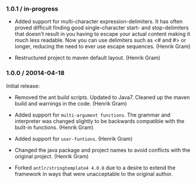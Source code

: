 ### 1.0.1 / in-progress

* Added support for multi-character expression-delimiters.  It has often proved difficult finding good single-character start- and stop-delimiters 
  that doesn't result in you having to escape your actual content making it much less readable.  Now you can use delimiters such as <# and #> or longer, 
  reducing the need to ever use escape sequences.  (Henrik Gram)

* Restructured project to maven default layout.  (Henrik Gram)

### 1.0.0 / 20014-04-18

Initial release:

* Removed the ant build scripts.  Updated to Java7.  Cleaned up the maven build and warnings in the code.  (Henrik Gram)   

* Added support for `multi-argument functions`.  The grammar and interpreter was changed slightly to be backwards compatible with the built-in functions.  (Henrik Gram)  

* Added support for `user-funtions`.  (Henrik Gram)

* Changed the java package and project names to avoid conflicts with the original project.  (Henrik Gram)
  
* Forked `antlr/stringtemplate4 4.0.8` due to a desire to extend the framework in ways that were unacceptable to the original author. 
